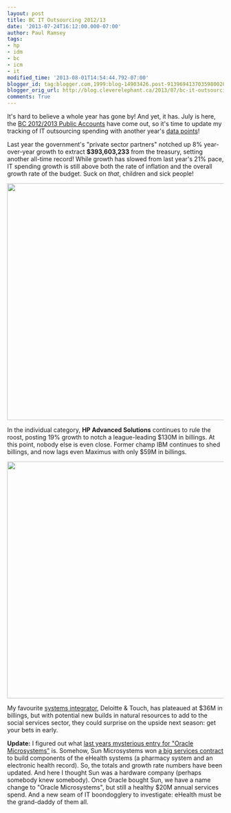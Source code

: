 ```yaml
---
layout: post
title: BC IT Outsourcing 2012/13
date: '2013-07-24T16:12:00.000-07:00'
author: Paul Ramsey
tags:
- hp
- idm
- bc
- icm
- it
modified_time: '2013-08-01T14:54:44.792-07:00'
blogger_id: tag:blogger.com,1999:blog-14903426.post-9139694137035980020
blogger_orig_url: http://blog.cleverelephant.ca/2013/07/bc-it-outsourcing-201213.html
comments: True
---
```


It's hard to believe a whole year has gone by! And yet, it has. July is here, the [BC 2012/2013 Public Accounts](http://www.fin.gov.bc.ca/ocg/pa/12_13/Pa12_13.htm) have come out, so it's time to update my tracking of IT outsourcing spending with another year's [data points](https://docs.google.com/spreadsheet/ccc?key=0AsM7ePw4lyCDdFRjVVI4ZURtb2kyeFpPbVhqdmM2M3c&amp;usp=sharing)!

Last year the government's "private sector partners" notched up 8% year-over-year growth to extract **$393,603,233** from the treasury, setting another all-time record! While growth has slowed from last year's 21% pace, IT spending growth is still above both the rate of inflation and the overall growth rate of the budget. Suck on *that*, children and sick people!

<img src="https://docs.google.com/a/cleverelephant.ca/spreadsheet/oimg?key=0AsM7ePw4lyCDdEpEUXZlZWNSRXZtQXZmeVNVajhvRmc&oid=4&zx=3jhlqyn4bbus" width="550" />

In the individual category, **HP Advanced Solutions** continues to rule the roost, posting 19% growth to notch a league-leading $130M in billings. At this point, nobody else is even close. Former champ IBM continues to shed billings, and now lags even Maximus with only $59M in billings.

<img src="https://docs.google.com/a/cleverelephant.ca/spreadsheet/oimg?key=0AsM7ePw4lyCDdEpEUXZlZWNSRXZtQXZmeVNVajhvRmc&oid=2&zx=uj2istl3ypgt"  width="550"/>

My favourite [systems integrator](http://blog.cleverelephant.ca/2013/07/natural-resource-sector-goes-over.html), Deloitte &amp; Touch, has plateaued at $36M in billings, but with potential new builds in natural resources to add to the social services sector, they could surprise on the upside next season: get your bets in early.

**Update:** I figured out what [last years mysterious entry for "Oracle Microsystems"](http://blog.cleverelephant.ca/2012/07/bc-it-outsourcing-update.html) is. Somehow, Sun Microsystems won [a big services contract](http://www.health.gov.bc.ca/ehealth/pdf/PLIS_project_summary.pdf) to build components of the eHealth systems (a pharmacy system and an electronic health record). So, the totals and growth rate numbers have been updated. And here I thought Sun was a hardware company (perhaps somebody knew somebody). Once Oracle bought Sun, we have a name change to "Oracle Microsystems", but still a healthy $20M annual services spend. And a new seam of IT boondogglery to investigate: eHealth must be the grand-daddy of them all.

